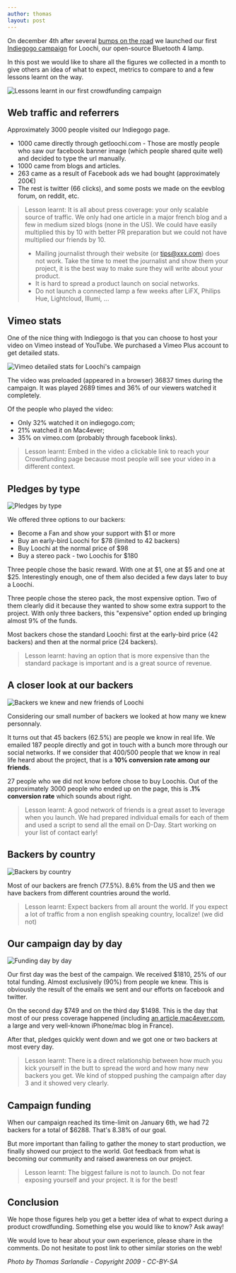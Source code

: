 ```yaml
---
author: thomas
layout: post
---
```


On december 4th after several [bumps on the road][kickstarter-frustration] we launched our first [Indiegogo campaign][indiegogo-loochi] for Loochi, our open-source Bluetooth 4 lamp.

In this post we would like to share all the figures we collected in a month to give others an idea of what to expect, metrics to compare to and a few lessons learnt on the way.

![Lessons learnt in our first crowdfunding campaign](/blog/img/igg-details-lessonslearnt.jpg)

<!-- more -->

## Web traffic and referrers

Approximately 3000 people visited our Indiegogo page.

 * 1000 came directly through getloochi.com - Those are mostly people who saw our facebook banner image (which people shared quite well) and decided to type the url manually. 
 * 1000 came from blogs and articles.
 * 263 came as a result of Facebook ads we had bought (approximately 200€)
 * The rest is twitter (66 clicks), and some posts we made on the eevblog forum, on reddit, etc.
 
> Lesson learnt: It is all about press coverage: your only scalable source of traffic. We only had one article in a major french blog and a few in medium sized blogs (none in the US). We could have easily multiplied this by 10 with better PR preparation but we could not have multiplied our friends by 10.
> 
>  * Mailing journalist through their website (or tips@xxx.com) does not work. Take the time to meet the journalist and show them your project, it is the best way to make sure they will write about your product.
>  * It is hard to spread a product launch on social networks.
>  * Do not launch a connected lamp a few weeks after LiFX, Philips Hue, Lightcloud, Illumi, ...

## Vimeo stats

One of the nice thing with Indiegogo is that you can choose to host your video on Vimeo instead of YouTube. We purchased a Vimeo Plus account to get detailed stats.

![Vimeo detailed stats for Loochi's campaign](/blog/img/igg-details-vimeo.png)

The video was preloaded (appeared in a browser) 36837 times during the campaign. It was played 2689 times and 36% of our viewers watched it completely.

Of the people who played the video:
 * Only 32% watched it on indiegogo.com;
 * 21% watched it on Mac4ever;
 * 35% on vimeo.com (probably through facebook links).

> Lesson learnt: Embed in the video a clickable link to reach your Crowdfunding page because most people will see your video in a different context.

## Pledges by type

![Pledges by type](/blog/img/igg-details-pledges.png)

We offered three options to our backers:

 * Become a Fan and show your support with $1 or more
 * Buy an early-bird Loochi for $78 (limited to 42 backers)
 * Buy Loochi at the normal price of $98
 * Buy a stereo pack - two Loochis for $180
 
Three people chose the basic reward. With one at $1, one at $5 and one at $25. Interestingly enough, one of them also decided a few days later to buy a Loochi.

Three people chose the stereo pack, the most expensive option. Two of them clearly did it because they wanted to show some extra support to the project. With only three backers, this "expensive" option ended up bringing almost 9% of the funds.

Most backers chose the standard Loochi: first at the early-bird price (42 backers) and then at the normal price (24 backers).

> Lesson learnt: having an option that is more expensive than the standard package is important and is a great source of revenue.

## A closer look at our backers

![Backers we knew and new friends of Loochi](/blog/img/igg-details-backers.png)

Considering our small number of backers we looked at how many we knew personnaly.

It turns out that 45 backers (62.5%) are people we know in real life. We emailed 187 people directly and got in touch with a bunch more through our social networks. If we consider that 400/500 people that we know in real life heard about the project, that is a **10% conversion rate among our friends**.

27 people who we did not know before chose to buy Loochis. Out of the approximately 3000 people who ended up on the page, this is **.1% conversion rate** which sounds about right.

> Lesson learnt: A good network of friends is a great asset to leverage when you launch. We had prepared individual emails for each of them and used a script to send all the email on D-Day. Start working on your list of contact early!

## Backers by country

![Backers by country](/blog/img/igg-details-country.png)

Most of our backers are french (77.5%). 8.6% from the US and then we have backers from different countries around the world.

> Lesson learnt: Expect backers from all arount the world. If you expect a lot of traffic from a non english speaking country, localize! (we did not)

## Our campaign day by day

![Funding day by day](/blog/img/igg-details-daily.png)

Our first day was the best of the campaign. We received $1810, 25% of our total funding. Almost exclusively (90%) from people we knew. This is obviously the result of the emails we sent and our efforts on facebook and twitter.

On the second day $749 and on the third day $1498. This is the day that most of our press coverage happened (including [an article mac4ever.com][mac4ever], a large and very well-known iPhone/mac blog in France).

After that, pledges quickly went down and we got one or two backers at most every day.

> Lesson learnt: There is a direct relationship between how much you kick yourself in the butt to spread the word and how many new backers you get. We kind of stopped pushing the campaign after day 3 and it showed very clearly.

## Campaign funding

When our campaign reached its time-limit on January 6th, we had 72 backers for a total of $6288. That's 8.38% of our goal.

But more important than failing to gather the money to start production, we finally showed our project to the world. Got feedback from what is becoming our community and raised awareness on our project.

> Lesson learnt: The biggest failure is not to launch. Do not fear exposing yourself and your project. It is for the best!

## Conclusion

We hope those figures help you get a better idea of what to expect during a product crowdfunding. Something else you would like to know? Ask away!

We would love to hear about your own experience, please share in the comments. Do not hesitate to post link to other similar stories on the web!

*Photo by Thomas Sarlandie - Copyright 2009 - CC-BY-SA*

[kickstarter-frustration]: /blog/kickstarter-frustration-incomprehension/
[indiegogo-loochi]: http://www.indiegogo.com/projects/272058
[mac4ever]: www.mac4ever.com/actu/75848_loochi-la-lampe-open-source-controlable-avec-l-iphone-et-l-ipad
